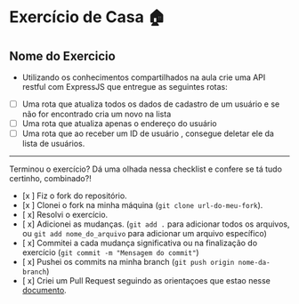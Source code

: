 # Exercício de Casa 🏠

## Nome do Exercicio

- Utilizando os conhecimentos compartilhados na aula crie uma API restful com ExpressJS que entregue as seguintes rotas:
- [ ] Uma rota que atualiza todos os dados de cadastro de um usuário e se não for encontrado cria um novo na lista
- [ ] Uma rota que atualiza apenas o endereço do usuário
- [ ] Uma rota que ao receber um ID de usuário , consegue deletar ele da lista de usuários.

---

Terminou o exercício? Dá uma olhada nessa checklist e confere se tá tudo certinho, combinado?!

- [x ] Fiz o fork do repositório.
- [x ] Clonei o fork na minha máquina (`git clone url-do-meu-fork`).
- [ x] Resolvi o exercício.
- [ x] Adicionei as mudanças. (`git add .` para adicionar todos os arquivos, ou `git add nome_do_arquivo` para adicionar um arquivo específico)
- [ x] Commitei a cada mudança significativa ou na finalização do exercício (`git commit -m "Mensagem do commit"`)
- [ x] Pushei os commits na minha branch (`git push origin nome-da-branch`)
- [ x] Criei um Pull Request seguindo as orientaçoes que estao nesse [documento](/exercicios/para-casa/instrucoes-pull-request.md).
